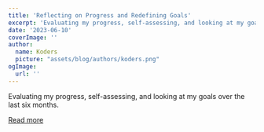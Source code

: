 ```yaml
---
title: 'Reflecting on Progress and Redefining Goals'
excerpt: 'Evaluating my progress, self-assessing, and looking at my goals over the last six months.'
date: '2023-06-10'
coverImage: ''
author:
  name: Koders
  picture: "assets/blog/authors/koders.png"
ogImage:
  url: ''
---
```


Evaluating my progress, self-assessing, and looking at my goals over the last six months.

[Read more](https://dev.to/bekahhw/reflecting-on-progress-and-redefining-goals-2oo9)
